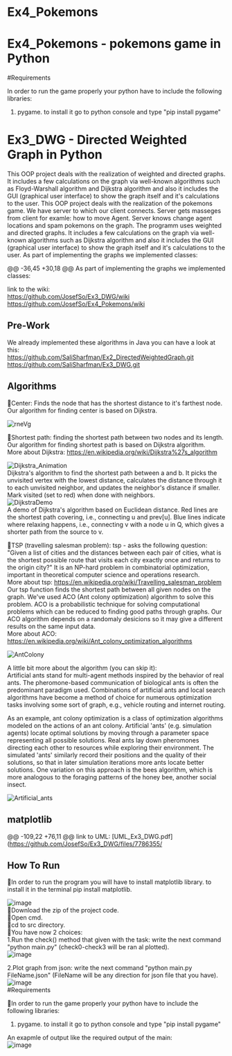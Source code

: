 # Ex4_Pokemons
# Ex4_Pokemons - pokemons game in Python

#Requirements

In order to run the game properly your python have to include the following libraries:
1. pygame. to install it go to python console and type "pip install pygame"

# Ex3_DWG - Directed Weighted Graph in Python

This OOP project deals with the realization of weighted and directed graphs. It includes a few calculations on the graph via well-known algorithms such as Floyd-Warshall algorithm and Dijkstra algorithm and also it includes the GUI (graphical user interface) to show the graph itself and it's calculations to the user. 
This OOP project deals with the realization of the pokemons game. We have server to which our client connects. Server gets masseges from client for examle: how to move Agent. Server knows change agent locations and spam pokemons on the graph.  The programm uses weighted and directed graphs.  It includes a few calculations on the graph via well-known algorithms such as Dijkstra algorithm and also it includes the GUI (graphical user interface) to show the graph itself and it's calculations to the user. 
As part of implementing the graphs we implemented classes:


@@ -36,45 +30,18 @@ As part of implementing the graphs we implemented classes:
<br>

link to the wiki: <br>
https://github.com/JosefSo/Ex3_DWG/wiki
https://github.com/JosefSo/Ex4_Pokemons/wiki

## Pre-Work

We already implemented these algorithms in Java you can have a look at this: <br>
https://github.com/SaliSharfman/Ex2_DirectedWeightedGraph.git
https://github.com/SaliSharfman/Ex3_DWG.git


## Algorithms 

🔹Center: Finds the node that has the shortest distance to it's farthest node. Our algorithm for finding center is based on Dijkstra.

![rneVg](https://user-images.githubusercontent.com/77780368/147604052-001066c4-5886-42ce-a6e5-82257c2b40b3.png)

🔹Shortest path: finding the shortest path between two nodes and its length. Our algorithm for finding shortest path is based on Dijkstra algorithm.
<br> 
More about Dijkstra: https://en.wikipedia.org/wiki/Dijkstra%27s_algorithm

![Dijkstra_Animation](https://user-images.githubusercontent.com/77780368/147604706-c57dd14a-ded5-4160-b734-5bd6ad4947a5.gif) <br>
Dijkstra's algorithm to find the shortest path between a and b. It picks the unvisited vertex with the lowest distance, calculates the distance through it to each unvisited neighbor, and updates the neighbor's distance if smaller. Mark visited (set to red) when done with neighbors.  <br>
![DijkstraDemo](https://user-images.githubusercontent.com/77780368/147604870-42dbf28e-91ad-42cf-a164-fb0861655a9c.gif) <br>
A demo of Dijkstra's algorithm based on Euclidean distance. Red lines are the shortest path covering, i.e., connecting u and prev[u]. Blue lines indicate where relaxing happens, i.e., connecting v with a node u in Q, which gives a shorter path from the source to v.
<br>



🔹TSP (travelling salesman problem): tsp - asks the following question: "Given a list of cities and the distances between each pair of cities, what is the shortest possible route that visits each city exactly once and returns to the origin city?" It is an NP-hard problem in combinatorial optimization, important in theoretical computer science and operations research. <br>
More about tsp:  https://en.wikipedia.org/wiki/Travelling_salesman_problem <br>
Our tsp function finds the shortest path between all given nodes on the graph. We've used ACO (Ant colony optimization) algorithm to solve this problem. ACO is a probabilistic technique for solving computational problems which can be reduced to finding good paths through graphs. Our ACO algorithm depends on a randomaly desicions so it may give a different results on the same input data. <br>
More about ACO:  https://en.wikipedia.org/wiki/Ant_colony_optimization_algorithms <br>

![AntColony](https://user-images.githubusercontent.com/77780368/147604381-28079434-1390-4ce9-b86f-a7d2bdecb753.gif)

A little bit more about the algorithm (you can skip it):<br> Artificial ants stand for multi-agent methods inspired by the behavior of real ants. The pheromone-based communication of biological ants is often the predominant paradigm used. Combinations of artificial ants and local search algorithms have become a method of choice for numerous optimization tasks involving some sort of graph, e.g., vehicle routing and internet routing.

As an example, ant colony optimization is a class of optimization algorithms modeled on the actions of an ant colony. Artificial 'ants' (e.g. simulation agents) locate optimal solutions by moving through a parameter space representing all possible solutions. Real ants lay down pheromones directing each other to resources while exploring their environment. The simulated 'ants' similarly record their positions and the quality of their solutions, so that in later simulation iterations more ants locate better solutions. One variation on this approach is the bees algorithm, which is more analogous to the foraging patterns of the honey bee, another social insect.

![Artificial_ants](https://user-images.githubusercontent.com/77780368/147603511-8f003663-f8eb-4efd-8e02-6df8dd9dc5cd.jpg)


## matplotlib

@@ -109,22 +76,11 @@ link to UML: [UML_Ex3_DWG.pdf](https://github.com/JosefSo/Ex3_DWG/files/7786355/

## How To Run

🔹In order to run the program you will have to install matplotlib library. to install it in the terminal pip install matplotlib. <br>

![image](https://user-images.githubusercontent.com/75334138/147597429-72bb6735-c163-43cb-9165-899a96286178.png)</br>
🔹Download the zip of the project code. <br>
🔹Open cmd. <br>
🔹cd to src directory. <br>
🔹You have now 2 choices: <br>
1.Run the check() method that given with the task: write the next command "python main.py" (check0-check3 will be ran al plotted). <br>
![image](https://user-images.githubusercontent.com/86108478/147611164-ead346e7-d514-40bc-83f7-3e5abf09b559.png) <br>

2.Plot graph from json: write the next command "python main.py FileName.json" (FileName will be any direction for json file that you have).  <br>
![image](https://user-images.githubusercontent.com/86108478/147611237-23a90072-d790-4ed8-9df9-7497dba6ba2c.png) <br>
#Requirements

🔹In order to run the game properly your python have to include the following libraries:
1. pygame. to install it go to python console and type "pip install pygame"

An exapmle of output like the required output of the main: <br>
![image](https://user-images.githubusercontent.com/75334138/147598653-ef875698-f9b2-4822-ab53-2d6fd3398ce5.png)
